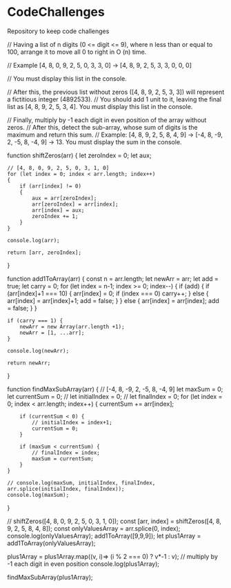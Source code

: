 # CodeChallenges
Repository to keep code challenges

// Having a list of n digits (0 <= digit <= 9), where n less than or equal to 100, arrange it to move all 0 to right in O (n) time.

// Example [4, 8, 0, 9, 2, 5, 0, 3, 3, 0] -> [4, 8, 9, 2, 5, 3, 3, 0, 0, 0]

// You must display this list in the console.

// After this, the previous list without zeros ([4, 8, 9, 2, 5, 3, 3]) will represent a fictitious integer (4892533).
//  You should add 1 unit to it, leaving the final list as [4, 8, 9, 2, 5, 3, 4]. You must display this list in the console.

// Finally, multiply by -1 each digit in even position of the array without zeros. 
// After this, detect the sub-array, whose sum of digits is the maximum and return this sum. 
// Example: [4, 8, 9, 2, 5, 8, 4, 9] -> [-4, 8, -9, 2, -5, 8, -4, 9] -> 13. You must display the sum in the console.

function shiftZeros(arr) {
    let zeroIndex = 0;
    let aux;

    // [4, 8, 0, 9, 2, 5, 0, 3, 1, 0]
    for (let index = 0; index < arr.length; index++)
    {
        if (arr[index] != 0) 
        {
            aux = arr[zeroIndex];
            arr[zeroIndex] = arr[index];
            arr[index] = aux;
            zeroIndex += 1;
        }
    }

    console.log(arr);

    return [arr, zeroIndex];
}

function add1ToArray(arr) {
    const n = arr.length;
    let newArr = arr;
    let add = true;
    let carry = 0;
    for (let index = n-1; index >= 0; index--) {
        if (add) {
            if (arr[index]+1 === 10) {
                arr[index] = 0;
                if (index === 0) carry++;
            } else {
                arr[index] = arr[index]+1;
                add = false;
            }
        } else {
            arr[index] = arr[index];
            add = false;
        }
    }

    if (carry === 1) {
        newArr = new Array(arr.length +1);
        newArr = [1, ...arr];
    }

    console.log(newArr);

    return newArr;
}

function findMaxSubArray(arr) {
    // [-4, 8, -9, 2, -5, 8, -4, 9]
    let maxSum = 0;
    let currentSum = 0;
    // let initialIndex = 0;
    // let finalIndex = 0;
    for (let index = 0; index < arr.length; index++) {
        currentSum += arr[index];

        if (currentSum < 0) {
            // initialIndex = index+1;
            currentSum = 0;
        }

        if (maxSum < currentSum) {
            // finalIndex = index;
            maxSum = currentSum;
        }
    }

    // console.log(maxSum, initialIndex, finalIndex, arr.splice(initialIndex, finalIndex));
    console.log(maxSum);
}


// shiftZeros([4, 8, 0, 9, 2, 5, 0, 3, 1, 0]);
const [arr, index] = shiftZeros([4, 8, 9, 2, 5, 8, 4, 8]);
const onlyValuesArray = arr.splice(0, index);
console.log(onlyValuesArray);
add1ToArray([9,9,9]);
let plus1Array = add1ToArray(onlyValuesArray);

plus1Array = plus1Array.map((v, i)=> (i % 2 === 0) ? v*-1 : v);  // multiply by -1 each digit in even position
console.log(plus1Array);

findMaxSubArray(plus1Array);

